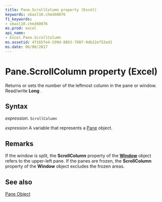 ```yaml
---
title: Pane.ScrollColumn property (Excel)
keywords: vbaxl10.chm360076
f1_keywords:
- vbaxl10.chm360076
ms.prod: excel
api_name:
- Excel.Pane.ScrollColumn
ms.assetid: 47165fe4-299d-8863-708f-9db22ef52ed1
ms.date: 06/08/2017
---
```



# Pane.ScrollColumn property (Excel)

Returns or sets the number of the leftmost column in the pane or window. Read/write  **Long** .


## Syntax

 _expression_. `ScrollColumn`

 _expression_ A variable that represents a [Pane](Excel.Pane.md) object.


## Remarks

If the window is split, the  **ScrollColumn** property of the **[Window](Excel.Window.md)** object refers to the upper-left pane. If the panes are frozen, the **ScrollColumn** property of the **Window** object excludes the frozen areas.


## See also


[Pane Object](Excel.Pane.md)

